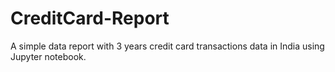 # CreditCard-Report
A simple data report with 3 years credit card transactions data in India using Jupyter notebook.
